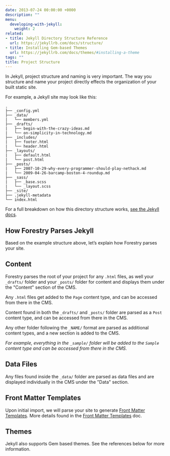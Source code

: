 ```yaml
---
date: 2013-07-24 00:00:00 +0000
description: ""
menu:
  developing-with-jekyll:
    weight: 2
related:
- title: Jekyll Directory Structure Reference
  url: https://jekyllrb.com/docs/structure/
- title: Installing Gem-based Themes
  url: https://jekyllrb.com/docs/themes/#installing-a-theme
tags: ""
title: Project Structure
---
```


In Jekyll, project structure and naming is very important. The way you structure and name your project directly effects the organization of your built static site.

For example, a Jekyll site may look like this:

```
.
├── _config.yml
├── _data/
|   └── members.yml
├── _drafts/
|   ├── begin-with-the-crazy-ideas.md
|   └── on-simplicity-in-technology.md
├── _includes/
|   ├── footer.html
|   └── header.html
├── _layouts/
|   ├── default.html
|   └── post.html
├── _posts/
|   ├── 2007-10-29-why-every-programmer-should-play-nethack.md
|   └── 2009-04-26-barcamp-boston-4-roundup.md
├── _sass/
|   ├── _base.scss
|   └── _layout.scss
├── _site/
├── .jekyll-metadata
└── index.html

```

For a full breakdown on how this directory structure works, [see the Jekyll docs](https://jekyllrb.com/docs/structure/).

## How Forestry Parses Jekyll

Based on the example structure above, let’s explain how Forestry parses your site.

## Content

Forestry parses the root of your project for any `.html` files, as well your `_drafts/` folder and your `_posts/` folder for content and displays them under the "Content" section of the CMS.

Any `.html` files get added to the `Page` content type, and can be accessed from there in the CMS.

Content found in both the `_drafts/` and `_posts/` folder are parsed as a `Post` content type, and can be accessed from there in the CMS.

Any other folder following the `_NAME/` format are parsed as additional content types, and a new section is added to the CMS.

*For example, everything in the `_sample/` folder will be added to the `Sample` content type and can be accessed from there in the CMS.*

## Data Files

Any files found inside the `_data/` folder are parsed as data files and are displayed individually in the CMS under the "Data" section.

## Front Matter Templates

Upon initial import, we will parse your site to generate [Front Matter Templates][1]. More details found in the [Front Matter Templates][1] doc.

## Themes

Jekyll also supports Gem based themes. See the references below for more information.

[1]: /docs/site-configuration/front-matter-templates
